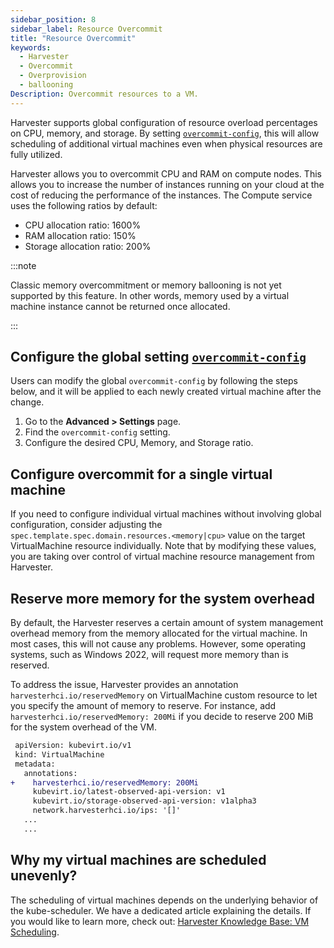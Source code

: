 ```yaml
---
sidebar_position: 8
sidebar_label: Resource Overcommit
title: "Resource Overcommit"
keywords:
  - Harvester
  - Overcommit
  - Overprovision
  - ballooning
Description: Overcommit resources to a VM.
---
```


<head>
  <link rel="canonical" href="https://docs.harvesterhci.io/v1.2/vm/resource-overcommit"/>
</head>

Harvester supports global configuration of resource overload percentages on CPU, memory, and storage. By setting [`overcommit-config`](../advanced/settings.md#overcommit-config), this will allow scheduling of additional virtual machines even when physical resources are fully utilized.

Harvester allows you to overcommit CPU and RAM on compute nodes. This allows you to increase the number of instances running on your cloud at the cost of reducing the performance of the instances. The Compute service uses the following ratios by default:

- CPU allocation ratio: 1600%
- RAM allocation ratio: 150%
- Storage allocation ratio: 200%

:::note

Classic memory overcommitment or memory ballooning is not yet supported by this feature. In other words, memory used by a virtual machine instance cannot be returned once allocated.

:::

## Configure the global setting [`overcommit-config`](../advanced/settings.md#overcommit-config)

Users can modify the global `overcommit-config` by following the steps below, and it will be applied to each newly created virtual machine after the change.

1. Go to the **Advanced > Settings** page.
1. Find the `overcommit-config` setting.
1. Configure the desired CPU, Memory, and Storage ratio.

## Configure overcommit for a single virtual machine

If you need to configure individual virtual machines without involving global configuration, consider adjusting the ` spec.template.spec.domain.resources.<memory|cpu>` value on the target VirtualMachine resource individually. Note that by modifying these values, you are taking over control of virtual machine resource management from Harvester.

## Reserve more memory for the system overhead

By default, the Harvester reserves a certain amount of system management overhead memory from the memory allocated for the virtual machine. In most cases, this will not cause any problems. However, some operating systems, such as Windows 2022, will request more memory than is reserved.

To address the issue, Harvester provides an annotation `harvesterhci.io/reservedMemory` on VirtualMachine custom resource to let you specify the amount of memory to reserve. For instance, add `harvesterhci.io/reservedMemory: 200Mi` if you decide to reserve 200 MiB for the system overhead of the VM.

```diff
 apiVersion: kubevirt.io/v1
 kind: VirtualMachine
 metadata:
   annotations:
+    harvesterhci.io/reservedMemory: 200Mi
     kubevirt.io/latest-observed-api-version: v1
     kubevirt.io/storage-observed-api-version: v1alpha3
     network.harvesterhci.io/ips: '[]'
   ...
   ...
```

## Why my virtual machines are scheduled unevenly?

The scheduling of virtual machines depends on the underlying behavior of the kube-scheduler. We have a dedicated article explaining the details. If you would like to learn more, check out:  [Harvester Knowledge Base: VM Scheduling](https://harvesterhci.io/kb/vm-scheduling/).

